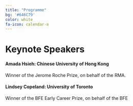 ```yaml
---
title: "Programme"
bg: '#646C79'
color: white
fa-icon: calendar-o
---
```


# Keynote Speakers
#### Amada Hsieh: Chinese University of Hong Kong
Winner of the Jerome Roche Prize, on behalf of the RMA.

#### Lindsey Copeland: University of Toronto
Winner of the BFE Early Career Prize, on behalf of the BFE